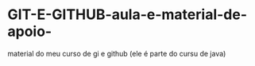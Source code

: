 # GIT-E-GITHUB-aula-e-material-de-apoio-
material do meu curso de gi e github (ele é parte do cursu de java)
